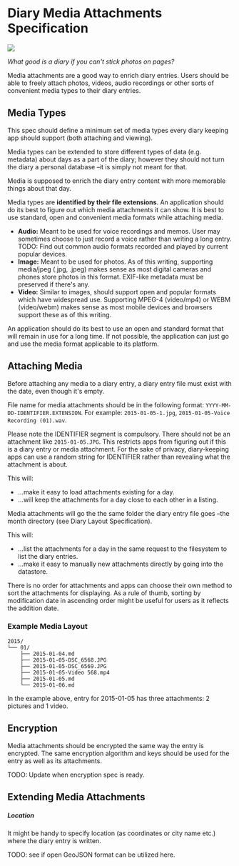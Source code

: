 # Diary Media Attachments Specification

![](http://cl.ly/image/0b323q2v1t2J/diary.jpg) 

_What good is a diary if you can't stick photos on pages?_

Media attachments are a good way to enrich diary entries. Users should be able to freely attach photos, videos, audio recordings or other sorts of convenient media types to their diary entries.

## Media Types

This spec should define a minimum set of media types every diary keeping app should support (both attaching and viewing).

Media types can be extended to store different types of data (e.g. metadata) about days as a part of the diary; however they should not turn the diary a personal database –it is simply not meant for that.

Media is supposed to enrich the diary entry content with more memorable things about that day.

Media types are **identified by their file extensions**. An application should do its best to figure out which media attachments it can show. It is best to use standard, open and convenient media formats while attaching media.

* **Audio:** Meant to be used for voice recordings and memos. User may sometimes choose to just record a voice rather than writing a long entry. TODO: Find out common audio formats recorded and played by current popular devices.
* **Image:** Meant to be used for photos. As of this writing, supporting media/jpeg (.jpg, .jpeg) makes sense as most digital cameras and phones store photos in this format. EXIF-like metadata must be preserved if there's any.
* **Video:** Similar to images, should support open and popular formats which have widespread use. Supporting MPEG-4 (video/mp4) or WEBM (video/webm) makes sense as most mobile devices and browsers support these as of this writing.

An application should do its best to use an open and standard format that will remain in use for a long time. If not possible, the application can just go and use the media format applicable to its platform.

## Attaching Media

Before attaching any media to a diary entry, a diary entry file must exist with the date, even though it's empty.

File name for media attachments should be in the following format: `YYYY-MM-DD-IDENTIFIER.EXTENSION`. For example: `2015-01-05-1.jpg`, `2015-01-05-Voice Recording (01).wav`.

Please note the IDENTIFIER segment is compulsory. There should not be an attachment like `2015-01-05.JPG`. This restricts apps from figuring out if this is a diary entry or media attachment. For the sake of privacy, diary-keeping apps can use a random string for IDENTIFIER rather than revealing what the attachment is about.

This will:

* ...make it easy to load attachments existing for a day.
* ...will keep the attachments for a day close to each other in a listing.

Media attachments will go the the same folder the diary entry file goes –the month directory (see Diary Layout Specification).

This will:

* ...list the attachments for a day in the same request to the filesystem to list the diary entries.
* ...make it easy to manually new attachments directly by going into the datastore.

There is no order for attachments and apps can choose their own method to sort the attachments for displaying. As a rule of thumb, sorting by modification date in ascending order might be useful for users as it reflects the addition date.

### Example Media Layout

	2015/
	└── 01/
	    ├── 2015-01-04.md
	    ├── 2015-01-05-DSC_6568.JPG
	    ├── 2015-01-05-DSC_6569.JPG
	    ├── 2015-01-05-Video 568.mp4
	    ├── 2015-01-05.md
	    └── 2015-01-06.md
    
In the example above, entry for 2015-01-05 has three attachments: 2 pictures and 1 video.

## Encryption

Media attachments should be encrypted the same way the entry is encrypted. The same encryption algorithm and keys should be used for the entry as well as its attachments.

TODO: Update when encryption spec is ready.

## Extending Media Attachments

##### Location

It might be handy to specify location (as coordinates or city name etc.) where the diary entry is written.

TODO: see if open GeoJSON format can be utilized here.